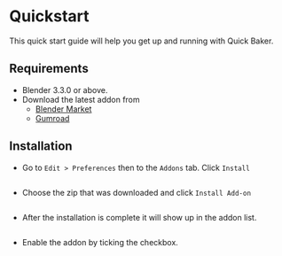 # Quickstart

This quick start guide will help you get up and running with Quick Baker.

## Requirements

- Blender 3.3.0 or above.
- Download the latest addon from
  - [Blender Market](https://blendermarket.com/products/quick-baker)
  - [Gumroad](https://b3dhub.gumroad.com/l/quick-baker)

## Installation

- Go to `Edit > Preferences` then to the `Addons` tab. Click `Install`

<p><img :src="$withBase('/img/installation.png')" alt='' /></p>

- Choose the zip that was downloaded and click `Install Add-on`

<p><img :src="$withBase('/img/installation1.png')" alt='' /></p>

- After the installation is complete it will show up in the addon list.

<p><img :src="$withBase('/img/addon_disable.png')" alt='' /></p>

- Enable the addon by ticking the checkbox.

<p><img :src="$withBase('/img/addon_enable.png')" alt='' /></p>